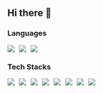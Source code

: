 ## Hi there 👋

### Languages
<div style="display: flex; align-items: center; gap: 10px;">
    <img src="https://img.shields.io/badge/YAML-CB171E?style=flat-square&logo=yaml&logoColor=white">
    <img src="https://img.shields.io/badge/HCL-844FBA?style=flat-square&logo=terraform&logoColor=white">
    <img src="https://img.shields.io/badge/Java-FF7800?style=flat-square&logo=java&logoColor=white">
</div>

### Tech Stacks
<div style="display: flex; align-items: center; gap: 10px;">
    <img src="https://img.shields.io/badge/GitHub Actions-2088FF?style=flat-square&logo=GitHubActions&logoColor=white">
    <img src="https://img.shields.io/badge/Jenkins-FF7800?style=flat-square&logo=Jenkins&logoColor=white">
    <img src="https://img.shields.io/badge/Docker-2496ED?style=flat-square&logo=Docker&logoColor=white">
    <img src="https://img.shields.io/badge/Amazon AWS-232F3E?style=flat-square&logo=amazonaws&logoColor=white">
    <img src="https://img.shields.io/badge/Grafana-%23F46800?style=flat-square&logo=grafana&logoColor=white">
    <img src="https://img.shields.io/badge/Prometheus-E6522C?style=flat-square&logo=Prometheus&logoColor=white">
    <img src="https://img.shields.io/badge/ELK Stack-005571?style=flat-square&logo=elasticsearch&logoColor=white">
    <img src="https://img.shields.io/badge/Terraform-7B42BC?style=flat-square&logo=terraform&logoColor=white">
</div>
